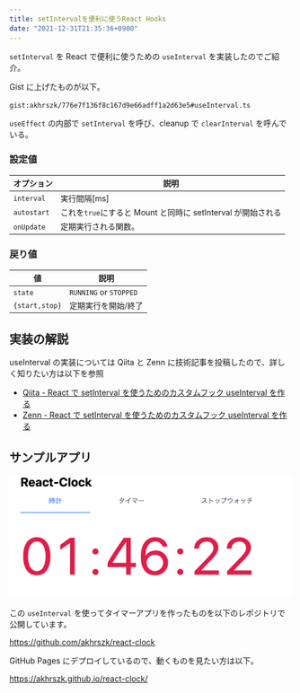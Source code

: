```yaml
---
title: setIntervalを便利に使うReact Hooks
date: "2021-12-31T21:35:36+0900"
---
```


`setInterval` を React で便利に使うための `useInterval` を実装したのでご紹介。

Gist に上げたものが以下。

`gist:akhrszk/776e7f136f8c167d9e66adff1a2d63e5#useInterval.ts`

`useEffect` の内部で `setInterval` を呼び、cleanup で `clearInterval` を呼んでいる。

### 設定値

| オプション  | 説明                                                         |
| ----------- | ------------------------------------------------------------ |
| `interval`  | 実行間隔[ms]                                                 |
| `autostart` | これを`true`にすると Mount と同時に setInterval が開始される |
| `onUpdate`  | 定期実行される関数。                                         |

### 戻り値

| 値             | 説明                   |
| -------------- | ---------------------- |
| `state`        | `RUNNING` or `STOPPED` |
| `{start,stop}` | 定期実行を開始/終了    |

## 実装の解説

useInterval の実装については Qiita と Zenn に技術記事を投稿したので、詳しく知りたい方は以下を参照

- [Qiita - React で setInterval を使うためのカスタムフック useInterval を作る](https://qiita.com/akhrszk/items/e7971a5db8fb718e8818)
- [Zenn - React で setInterval を使うためのカスタムフック useInterval を作る](https://zenn.dev/akhr_s/articles/065e18ab3c4883)

## サンプルアプリ

[![サンプルアプリ](./react-clock.png)](https://akhrszk.github.io/react-clock/)

この `useInterval` を使ってタイマーアプリを作ったものを以下のレポジトリで公開しています。

https://github.com/akhrszk/react-clock

GitHub Pages にデプロイしているので、動くものを見たい方は以下。

https://akhrszk.github.io/react-clock/
